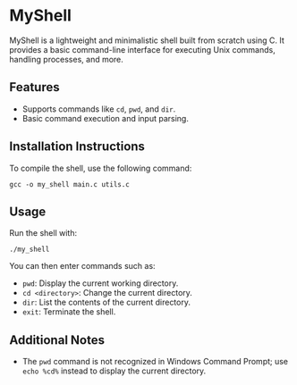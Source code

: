 # MyShell

MyShell is a lightweight and minimalistic shell built from scratch using C. It provides a basic command-line interface for executing Unix commands, handling processes, and more.

## Features
- Supports commands like `cd`, `pwd`, and `dir`.
- Basic command execution and input parsing.

## Installation Instructions
To compile the shell, use the following command:
```
gcc -o my_shell main.c utils.c
```

## Usage
Run the shell with:
```
./my_shell
```
You can then enter commands such as:
- `pwd`: Display the current working directory.
- `cd <directory>`: Change the current directory.
- `dir`: List the contents of the current directory.
- `exit`: Terminate the shell.

## Additional Notes
- The `pwd` command is not recognized in Windows Command Prompt; use `echo %cd%` instead to display the current directory.
